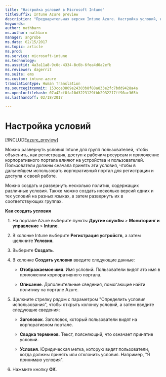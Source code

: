 ```yaml
---
title: "Настройка условий в Microsoft Intune"
titleSuffix: Intune Azure preview
description: "Предварительная версия Intune Azure. Настройка условий, которые пользователи видят на корпоративном портале в Intune. "
keywords: 
author: nathbarn
ms.author: nathbarn
manager: angrobe
ms.date: 02/15/2017
ms.topic: article
ms.prod: 
ms.service: microsoft-intune
ms.technology: 
ms.assetid: 4a3a11a8-9c0c-4334-8c6b-6fea4d0a2efb
ms.reviewer: dagerrit
ms.suite: ems
ms.custom: intune-azure
translationtype: Human Translation
ms.sourcegitcommit: 153cce3809e24303b8f88a833e2fc7bdd9428a4a
ms.openlocfilehash: 07a42cf8fa10d3223129fbb2932217ff90ac365b
ms.lasthandoff: 02/18/2017

---
```


# <a name="set-terms-and-conditions"></a>Настройка условий 

[!INCLUDE[azure_preview](../includes/azure_preview.md)]

Можно развернуть условия Intune для групп пользователей, чтобы объяснить, как регистрация, доступ к рабочим ресурсам и приложение корпоративного портала влияют на устройства и пользователей. Пользователи должны сначала принять эти условия, чтобы в дальнейшем использовать корпоративный портал для регистрации и доступа к своей работе.

Можно создать и развернуть несколько политик, содержащих различные условия. Также можно создать несколько версий одних и тех условий на разных языках, а затем развернуть их в соответствующих группах.

**Как создать условия**

1. На портале Azure выберите пункты **Другие службы** > **Мониторинг и управление** > **Intune**.

2. В колонке Intune выберите **Регистрация устройств**, а затем щелкните **Условия**.

3. Выберите **Создать**.

4. В колонке **Создать условия** введите следующие данные:

   - **Отображаемое имя**. Имя условий. Пользователи видят это имя в приложении корпоративного портала.

   - **Описание**. Дополнительные сведения, помогающие найти политику на портале Azure.

5. Щелкните стрелку рядом с параметром "Определить условия использования", чтобы открыть колонку условий, а затем введите следующие сведения:

   - **Заголовок**. Заголовок, который пользователи видят на корпоративном портале.

   - **Сводка терминов**. Текст, поясняющий, что означает принятие условий.

   - **Условия**. Юридическая метка, которую видят пользователи, когда должны принять или отклонить условия. Например, "Я принимаю условия".

6. Нажмите кнопку **ОК**.

